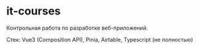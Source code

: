 # it-courses
Контрольная работа по разработке веб-приложений.

Стек: Vue3 (Composition API), Pinia, Airtable, Typescript (не полностью) 
